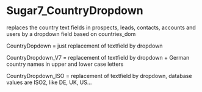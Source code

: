 # Sugar7_CountryDropdown
replaces the country text fields in prospects, leads, contacts, accounts and users by a dropdown field based on countries_dom

CountryDopdown = just replacement of textfield by dropdown

CountryDropdown_V7 = replacement of textfield by dropdown + German country names in upper and lower case letters

CountryDropdown_ISO = replacement of textfield by dropdown, database values are ISO2, like DE, UK, US...

